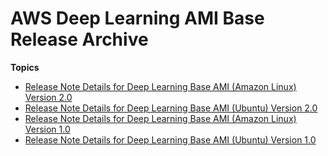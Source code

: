 # AWS Deep Learning AMI Base Release Archive<a name="dlami-release-archive-base"></a>

**Topics**
+ [Release Note Details for Deep Learning Base AMI \(Amazon Linux\) Version 2\.0](dlami-base-amazon-linux-latest.md)
+ [Release Note Details for Deep Learning Base AMI \(Ubuntu\) Version 2\.0](dlami-base-ubuntu-latest.md)
+ [Release Note Details for Deep Learning Base AMI \(Amazon Linux\) Version 1\.0](BASE_AML1.md)
+ [Release Note Details for Deep Learning Base AMI \(Ubuntu\) Version 1\.0](BASE_UBUNTU1.md)